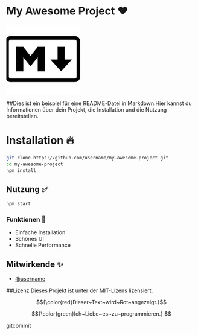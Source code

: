 # My Awesome Project ❤️ 

![alt text](mdlogo.jpeg)

##Dies ist ein beispiel für eine README-Datei in Markdown.Hier kannst du Informationen über dein Projekt, die Installation und die Nutzung bereitstellen.

# Installation   🔥

```sh
git clone https://github.com/username/my-awesome-project.git
cd my-awesome-project
npm install
```
## Nutzung ✅

```sh
npm start
```

### Funktionen 🎉
- Einfache Installation
- Schönes UI
- Schnelle Performance

## Mitwirkende ✨
- [@username](https:/github.com/username)

##Lizenz
Dieses Projekt ist unter der MIT-Lizens lizensiert.

$${\color{red}Dieser~Text~wird~Rot~angezeigt.}$$

$${\color{green}Ich~Liebe~es~zu~programmieren.} $$


gitcommit